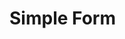 <script setup>
import App from '../../examples/simple-form/App.vue';
</script>

# Simple Form

<App/>